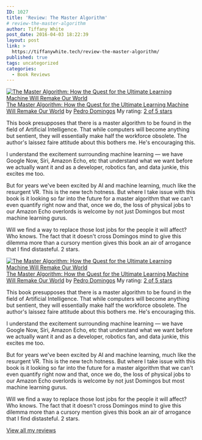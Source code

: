 ```yaml
---
ID: 1027
title: 'Review: The Master Algorithm'
# review-the-master-algorithm
author: Tiffany White
post_date: 2016-04-03 18:22:39
layout: post
link: >
  https://tiffanywhite.tech/review-the-master-algorithm/
published: true
tags: uncategorized
categories:
  - Book Reviews
---
```



<a style="float: left; padding-right: 20px;" href="https://www.goodreads.com/book/show/25703680"><img src="https://d.gr-assets.com/books/1443169433m/25703680.jpg" alt="The Master Algorithm: How the Quest for the Ultimate Learning Machine Will Remake Our World" border="0" /></a>
<a href="https://www.goodreads.com/book/show/25703680">The Master Algorithm: How the Quest for the Ultimate Learning Machine Will Remake Our World</a> by <a href="https://www.goodreads.com/author/show/3242685">Pedro Domingos</a>
My rating: <a href="https://www.goodreads.com/review/show/1535488112">2 of 5 stars</a>

This book presupposes that there is a master algorithm to be found in the field of Artificial Intelligence. That while computers will become anything but sentient, they will essentially make half the workforce obsolete. The author's laissez faire attitude about this bothers me. He's encouraging this.

I understand the excitement surrounding machine learning — we have Google Now, Siri, Amazon Echo, etc that understand what we want before we actually want it and as a developer, robotics fan, and data junkie, this excites me too.

But for years we've been excited by AI and machine learning, much like the resurgent VR. This is the new tech hotness. But where I take issue with this book is it looking so far into the future for a master algorithm that we can't even quantify right now and that, once we do, the loss of physical jobs to our Amazon Echo overlords is welcome by not just Domingos but most machine learning gurus.

Will we find a way to replace those lost jobs for the people it will affect? Who knows. The fact that it doesn't cross Domingos mind to give this dilemma more than a cursory mention gives this book an air of arrogance that I find distasteful. 2 stars.





<a style="float: left; padding-right: 20px;" href="https://www.goodreads.com/book/show/25703680"><img src="https://d.gr-assets.com/books/1443169433m/25703680.jpg" alt="The Master Algorithm: How the Quest for the Ultimate Learning Machine Will Remake Our World" border="0" /></a>
<a href="https://www.goodreads.com/book/show/25703680">The Master Algorithm: How the Quest for the Ultimate Learning Machine Will Remake Our World</a> by <a href="https://www.goodreads.com/author/show/3242685">Pedro Domingos</a>
My rating: <a href="https://www.goodreads.com/review/show/1535488112">2 of 5 stars</a>

This book presupposes that there is a master algorithm to be found in the field of Artificial Intelligence. That while computers will become anything but sentient, they will essentially make half the workforce obsolete. The author's laissez faire attitude about this bothers me. He's encouraging this.

I understand the excitement surrounding machine learning — we have Google Now, Siri, Amazon Echo, etc that understand what we want before we actually want it and as a developer, robotics fan, and data junkie, this excites me too.

But for years we've been excited by AI and machine learning, much like the resurgent VR. This is the new tech hotness. But where I take issue with this book is it looking so far into the future for a master algorithm that we can't even quantify right now and that, once we do, the loss of physical jobs to our Amazon Echo overlords is welcome by not just Domingos but most machine learning gurus.

Will we find a way to replace those lost jobs for the people it will affect? Who knows. The fact that it doesn't cross Domingos mind to give this dilemma more than a cursory mention gives this book an air of arrogance that I find distasteful. 2 stars.






<a href="https://www.goodreads.com/review/show/1535488112">View all my reviews</a>